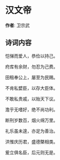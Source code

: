 # 汉文帝

**作者**: 卫宗武

## 诗词内容

恺悌而爱人，恭俭以持己。

府库有余财，勿忍为己费。

田租奉公上，屡至为民赐。

不肯私嬖臣，以存大臣体。

不敢私贵戚，以贻天下议。

澹乎无嗜好，绝不尚功利。

断刑岁数百，烟火绵万里。

礼乐虽未遑，亦足为善治。

洪惟庆历君，盛德槩相类。

爰立俱名臣，后元则无是。

